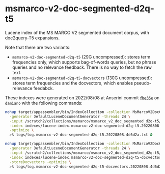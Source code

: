 # msmarco-v2-doc-segmented-d2q-t5

Lucene index of the MS MARCO V2 segmented document corpus, with doc2query-T5 expansions.

Note that there are two variants:

+ `msmarco-v2-doc-segmented-d2q-t5` (29G uncompressed): stores term frequencies only, which supports bag-of-words queries, but no phrase queries and no relevance feedback. There is no way to fetch the raw text.
+ `msmarco-v2-doc-segmented-d2q-t5-docvectors` (130G uncompressed): stores term frequencies and the docvectors, which enables pseudo-relevance feedabck.

These indexes were generated on 2022/08/08 at Anserini commit [`fbe35e`](https://github.com/castorini/anserini/commit/4d6d2a5a367424131331df2a8e9e00e6a9c68856) on `damiano` with the following commands:

```bash
nohup target/appassembler/bin/IndexCollection -collection MsMarcoV2DocCollection \
  -generator DefaultLuceneDocumentGenerator -threads 24 \
  -input /scratch2/collections/msmarco/msmarco_v2_doc_segmented_d2q-t5/ \
  -index indexes/lucene-index.msmarco-v2-doc-segmented-d2q-t5.20220808.4d6d2a/ \
  -optimize \
  >& logs/log.msmarco-v2-doc-segmented-d2q-t5.20220808.4d6d2a.txt &

nohup target/appassembler/bin/IndexCollection -collection MsMarcoV2DocCollection \
  -generator DefaultLuceneDocumentGenerator -threads 24 \
  -input /scratch2/collections/msmarco/msmarco_v2_doc_segmented_d2q-t5/ \
  -index indexes/lucene-index.msmarco-v2-doc-segmented-d2q-t5-docvectors.20220808.4d6d2a/ \
  -storeDocvectors -optimize \
  >& logs/log.msmarco-v2-doc-segmented-d2q-t5-docvectors.20220808.4d6d2a.txt &
```
